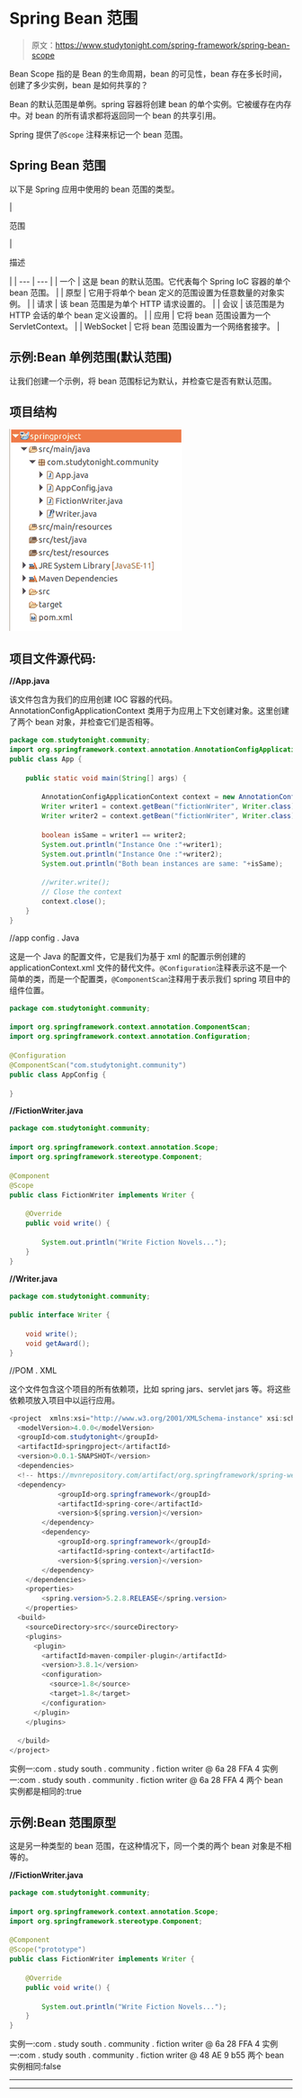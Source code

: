 # Spring Bean 范围

> 原文：<https://www.studytonight.com/spring-framework/spring-bean-scope>

Bean Scope 指的是 Bean 的生命周期，bean 的可见性，bean 存在多长时间，创建了多少实例，bean 是如何共享的？

Bean 的默认范围是单例。spring 容器将创建 bean 的单个实例。它被缓存在内存中。对 bean 的所有请求都将返回同一个 bean 的共享引用。

Spring 提供了`@Scope` 注释来标记一个 bean 范围。

## Spring Bean 范围

以下是 Spring 应用中使用的 bean 范围的类型。

| 

范围

 | 

描述

 |
| --- | --- |
| 一个 | 这是 bean 的默认范围。它代表每个 Spring IoC 容器的单个 bean 范围。 |
| 原型 | 它用于将单个 bean 定义的范围设置为任意数量的对象实例。 |
| 请求 | 该 bean 范围是为单个 HTTP 请求设置的。 |
| 会议 | 该范围是为 HTTP 会话的单个 bean 定义设置的。 |
| 应用 | 它将 bean 范围设置为一个 ServletContext。 |
| WebSocket | 它将 bean 范围设置为一个网络套接字。 |

## 示例:Bean 单例范围(默认范围)

让我们创建一个示例，将 bean 范围标记为默认，并检查它是否有默认范围。

## 项目结构

![](img/2037b32c59fac7aaff0900c8c1a09da5.png)

## 项目文件源代码:

**//App.java**

该文件包含为我们的应用创建 IOC 容器的代码。AnnotationConfigApplicationContext 类用于为应用上下文创建对象。这里创建了两个 bean 对象，并检查它们是否相等。

```java
package com.studytonight.community;
import org.springframework.context.annotation.AnnotationConfigApplicationContext;
public class App {

	public static void main(String[] args) {

		AnnotationConfigApplicationContext context = new AnnotationConfigApplicationContext(AppConfig.class);
		Writer writer1 = context.getBean("fictionWriter", Writer.class);
		Writer writer2 = context.getBean("fictionWriter", Writer.class);

		boolean isSame = writer1 == writer2;
		System.out.println("Instance One :"+writer1);
		System.out.println("Instance One :"+writer2);
		System.out.println("Both bean instances are same: "+isSame);

		//writer.write();
		// Close the context
		context.close();
	}
}
```

//app config . Java

这是一个 Java 的配置文件，它是我们为基于 xml 的配置示例创建的 applicationContext.xml 文件的替代文件。`@Configuration`注释表示这不是一个简单的类，而是一个配置类，`@ComponentScan`注释用于表示我们 spring 项目中的组件位置。

```java
package com.studytonight.community;

import org.springframework.context.annotation.ComponentScan;
import org.springframework.context.annotation.Configuration;

@Configuration
@ComponentScan("com.studytonight.community")
public class AppConfig {

} 
```

**//FictionWriter.java**

```java
package com.studytonight.community;

import org.springframework.context.annotation.Scope;
import org.springframework.stereotype.Component;

@Component
@Scope
public class FictionWriter implements Writer {

	@Override
	public void write() {

		System.out.println("Write Fiction Novels...");
	}
}
```

**//Writer.java**

```java
package com.studytonight.community;

public interface Writer {

	void write();
	void getAward();
}
```

//POM . XML

这个文件包含这个项目的所有依赖项，比如 spring jars、servlet jars 等。将这些依赖项放入项目中以运行应用。

```java
<project  xmlns:xsi="http://www.w3.org/2001/XMLSchema-instance" xsi:schemaLocation="http://maven.apache.org/POM/4.0.0 https://maven.apache.org/xsd/maven-4.0.0.xsd">
  <modelVersion>4.0.0</modelVersion>
  <groupId>com.studytonight</groupId>
  <artifactId>springproject</artifactId>
  <version>0.0.1-SNAPSHOT</version>
  <dependencies>
  <!-- https://mvnrepository.com/artifact/org.springframework/spring-web -->
  <dependency>
			<groupId>org.springframework</groupId>
			<artifactId>spring-core</artifactId>
			<version>${spring.version}</version>
		</dependency>
		<dependency>
			<groupId>org.springframework</groupId>
			<artifactId>spring-context</artifactId>
			<version>${spring.version}</version>
		</dependency>
	</dependencies>
	<properties>
		<spring.version>5.2.8.RELEASE</spring.version>
	</properties>
  <build>
    <sourceDirectory>src</sourceDirectory>
    <plugins>
      <plugin>
        <artifactId>maven-compiler-plugin</artifactId>
        <version>3.8.1</version>
        <configuration>
          <source>1.8</source>
          <target>1.8</target>
        </configuration>
      </plugin>
    </plugins>

  </build>
</project>
```

实例一:com . study south . community . fiction writer @ 6a 28 FFA 4
实例一:com . study south . community . fiction writer @ 6a 28 FFA 4
两个 bean 实例都是相同的:true

## 示例:Bean 范围原型

这是另一种类型的 bean 范围，在这种情况下，同一个类的两个 bean 对象是不相等的。

**//FictionWriter.java**

```java
package com.studytonight.community;

import org.springframework.context.annotation.Scope;
import org.springframework.stereotype.Component;

@Component
@Scope("prototype")
public class FictionWriter implements Writer {

	@Override
	public void write() {

		System.out.println("Write Fiction Novels...");
	}
}
```

实例一:com . study south . community . fiction writer @ 6a 28 FFA 4
实例一:com . study south . community . fiction writer @ 48 AE 9 b55
两个 bean 实例相同:false

* * *

* * *